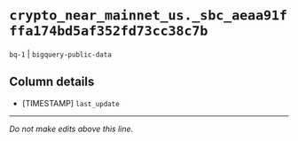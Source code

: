 # `crypto_near_mainnet_us._sbc_aeaa91fffa174bd5af352fd73cc38c7b`
`bq-1` | `bigquery-public-data`

## Column details
* [TIMESTAMP] `last_update`

-------------------------------------------------------------------------------
*Do not make edits above this line.*
